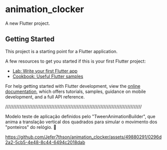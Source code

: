 # animation_clocker

A new Flutter project.

## Getting Started

This project is a starting point for a Flutter application.

A few resources to get you started if this is your first Flutter project:

- [Lab: Write your first Flutter app](https://docs.flutter.dev/get-started/codelab)
- [Cookbook: Useful Flutter samples](https://docs.flutter.dev/cookbook)

For help getting started with Flutter development, view the
[online documentation](https://docs.flutter.dev/), which offers tutorials,
samples, guidance on mobile development, and a full API reference.

//////////////////////////////////////////////////////////////////////////////////////

Modelo teste de aplicação definidos pelo "TweenAnimationBuilder", que anima a translação vertical dos quadrados para simular o movimento dos "ponteiros" do relógio. 📲

https://github.com/Jefer7thson/animation_clocker/assets/49880291/0296d2a2-5cb5-4e48-8c44-6494c2018dab

